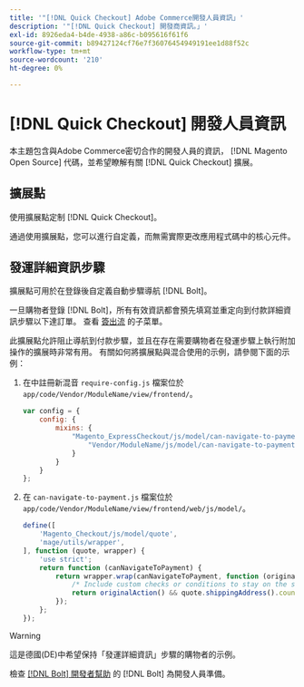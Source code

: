 ```yaml
---
title: '"[!DNL Quick Checkout] Adobe Commerce開發人員資訊」'
description: '"[!DNL Quick Checkout] 開發商資訊。」'
exl-id: 8926eda4-b4de-4938-a86c-b095616f61f6
source-git-commit: b89427124cf76e7f36076454949191ee1d88f52c
workflow-type: tm+mt
source-wordcount: '210'
ht-degree: 0%

---
```


# [!DNL Quick Checkout] 開發人員資訊

本主題包含與Adobe Commerce密切合作的開發人員的資訊， [!DNL Magento Open Source] 代碼，並希望瞭解有關 [!DNL Quick Checkout] 擴展。

## 擴展點

使用擴展點定制 [!DNL Quick Checkout]。

通過使用擴展點，您可以進行自定義，而無需實際更改應用程式碼中的核心元件。

## 發運詳細資訊步驟

擴展點可用於在登錄後自定義自動步驟導航 [!DNL Bolt]。

一旦購物者登錄 [!DNL Bolt]，所有有效資訊都會預先填寫並重定向到付款詳細資訊步驟以下達訂單。 查看 [簽出流](https://experienceleague.adobe.com/docs/commerce-merchant-services/quick-checkout/manage-checkout/checkout-flow.html) 的子菜單。

此擴展點允許阻止導航到付款步驟，並且在存在需要購物者在發運步驟上執行附加操作的擴展時非常有用。 有關如何將擴展點與混合使用的示例，請參閱下面的示例：

1. 在中註冊新混音 `require-config.js` 檔案位於 `app/code/Vendor/ModuleName/view/frontend/`。

   ```js
   var config = {
       config: {
           mixins: {
               "Magento_ExpressCheckout/js/model/can-navigate-to-payment": {
                   "Vendor/ModuleName/js/model/can-navigate-to-payment-mixin": true
               }
           }
       }
   };
   ```

1. 在 `can-navigate-to-payment.js` 檔案位於 `app/code/Vendor/ModuleName/view/frontend/web/js/model/`。

   ```js
   define([
       'Magento_Checkout/js/model/quote',
       'mage/utils/wrapper',
   ], function (quote, wrapper) {
       'use strict';
       return function (canNavigateToPayment) {
           return wrapper.wrap(canNavigateToPayment, function (originalAction) {
               /* Include custom checks or conditions to stay on the shipping step,i.e: your shopper is from Germany */
               return originalAction() && quote.shippingAddress().countryId !== 'DE');
           });
       };
   });
   ```

>[!WARNING]
>
> 這是德國(DE)中希望保持「發運詳細資訊」步驟的購物者的示例。

檢查 [[!DNL Bolt] 開發者幫助](https://help.bolt.com/developers/) 的 [!DNL Bolt] 為開發人員準備。
